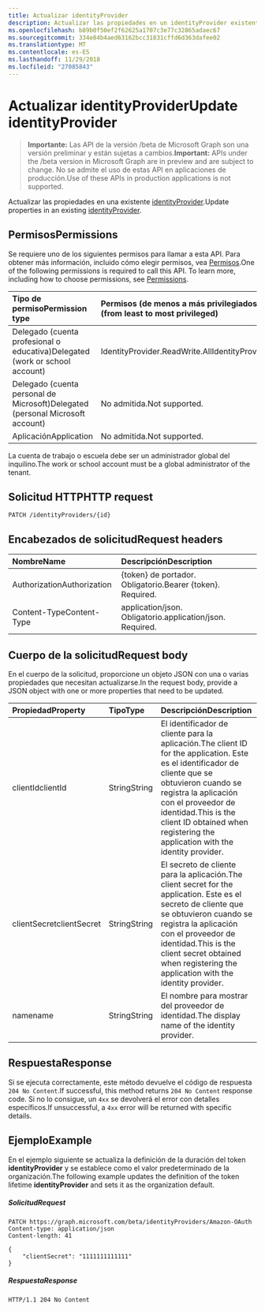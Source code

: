 ```yaml
---
title: Actualizar identityProvider
description: Actualizar las propiedades en un identityProvider existente.
ms.openlocfilehash: b89b0f50ef2f62625a1707c3e77c32865adaec67
ms.sourcegitcommit: 334e84b4aed63162bcc31831cffd6d363dafee02
ms.translationtype: MT
ms.contentlocale: es-ES
ms.lasthandoff: 11/29/2018
ms.locfileid: "27085843"
---
```

# <a name="update-identityprovider"></a><span data-ttu-id="dd59d-103">Actualizar identityProvider</span><span class="sxs-lookup"><span data-stu-id="dd59d-103">Update identityProvider</span></span>

> <span data-ttu-id="dd59d-104">**Importante:** Las API de la versión /beta de Microsoft Graph son una versión preliminar y están sujetas a cambios.</span><span class="sxs-lookup"><span data-stu-id="dd59d-104">**Important:** APIs under the /beta version in Microsoft Graph are in preview and are subject to change.</span></span> <span data-ttu-id="dd59d-105">No se admite el uso de estas API en aplicaciones de producción.</span><span class="sxs-lookup"><span data-stu-id="dd59d-105">Use of these APIs in production applications is not supported.</span></span>

<span data-ttu-id="dd59d-106">Actualizar las propiedades en una existente [identityProvider](../resources/identityprovider.md).</span><span class="sxs-lookup"><span data-stu-id="dd59d-106">Update properties in an existing [identityProvider](../resources/identityprovider.md).</span></span>

## <a name="permissions"></a><span data-ttu-id="dd59d-107">Permisos</span><span class="sxs-lookup"><span data-stu-id="dd59d-107">Permissions</span></span>

<span data-ttu-id="dd59d-p102">Se requiere uno de los siguientes permisos para llamar a esta API. Para obtener más información, incluido cómo elegir permisos, vea [Permisos](/graph/permissions-reference).</span><span class="sxs-lookup"><span data-stu-id="dd59d-p102">One of the following permissions is required to call this API. To learn more, including how to choose permissions, see [Permissions](/graph/permissions-reference).</span></span>

|<span data-ttu-id="dd59d-110">Tipo de permiso</span><span class="sxs-lookup"><span data-stu-id="dd59d-110">Permission type</span></span>      | <span data-ttu-id="dd59d-111">Permisos (de menos a más privilegiados)</span><span class="sxs-lookup"><span data-stu-id="dd59d-111">Permissions (from least to most privileged)</span></span>              |
|:--------------------|:---------------------------------------------------------|
|<span data-ttu-id="dd59d-112">Delegado (cuenta profesional o educativa)</span><span class="sxs-lookup"><span data-stu-id="dd59d-112">Delegated (work or school account)</span></span>|<span data-ttu-id="dd59d-113">IdentityProvider.ReadWrite.All</span><span class="sxs-lookup"><span data-stu-id="dd59d-113">IdentityProvider.ReadWrite.All</span></span>|
|<span data-ttu-id="dd59d-114">Delegado (cuenta personal de Microsoft)</span><span class="sxs-lookup"><span data-stu-id="dd59d-114">Delegated (personal Microsoft account)</span></span>| <span data-ttu-id="dd59d-115">No admitida.</span><span class="sxs-lookup"><span data-stu-id="dd59d-115">Not supported.</span></span>|
|<span data-ttu-id="dd59d-116">Aplicación</span><span class="sxs-lookup"><span data-stu-id="dd59d-116">Application</span></span>|<span data-ttu-id="dd59d-117">No admitida.</span><span class="sxs-lookup"><span data-stu-id="dd59d-117">Not supported.</span></span>|

<span data-ttu-id="dd59d-118">La cuenta de trabajo o escuela debe ser un administrador global del inquilino.</span><span class="sxs-lookup"><span data-stu-id="dd59d-118">The work or school account must be a global administrator of the tenant.</span></span>

## <a name="http-request"></a><span data-ttu-id="dd59d-119">Solicitud HTTP</span><span class="sxs-lookup"><span data-stu-id="dd59d-119">HTTP request</span></span>

<!-- { "blockType": "ignored" } -->
```http
PATCH /identityProviders/{id}
```

## <a name="request-headers"></a><span data-ttu-id="dd59d-120">Encabezados de solicitud</span><span class="sxs-lookup"><span data-stu-id="dd59d-120">Request headers</span></span>

|<span data-ttu-id="dd59d-121">Nombre</span><span class="sxs-lookup"><span data-stu-id="dd59d-121">Name</span></span>|<span data-ttu-id="dd59d-122">Descripción</span><span class="sxs-lookup"><span data-stu-id="dd59d-122">Description</span></span>|
|:---------------|:----------|
|<span data-ttu-id="dd59d-123">Authorization</span><span class="sxs-lookup"><span data-stu-id="dd59d-123">Authorization</span></span>|<span data-ttu-id="dd59d-p103">{token} de portador. Obligatorio.</span><span class="sxs-lookup"><span data-stu-id="dd59d-p103">Bearer {token}. Required.</span></span>|
|<span data-ttu-id="dd59d-126">Content-Type</span><span class="sxs-lookup"><span data-stu-id="dd59d-126">Content-Type</span></span>|<span data-ttu-id="dd59d-p104">application/json. Obligatorio.</span><span class="sxs-lookup"><span data-stu-id="dd59d-p104">application/json. Required.</span></span>|

## <a name="request-body"></a><span data-ttu-id="dd59d-129">Cuerpo de la solicitud</span><span class="sxs-lookup"><span data-stu-id="dd59d-129">Request body</span></span>

<span data-ttu-id="dd59d-130">En el cuerpo de la solicitud, proporcione un objeto JSON con una o varias propiedades que necesitan actualizarse.</span><span class="sxs-lookup"><span data-stu-id="dd59d-130">In the request body, provide a JSON object with one or more properties that need to be updated.</span></span>

|<span data-ttu-id="dd59d-131">Propiedad</span><span class="sxs-lookup"><span data-stu-id="dd59d-131">Property</span></span>|<span data-ttu-id="dd59d-132">Tipo</span><span class="sxs-lookup"><span data-stu-id="dd59d-132">Type</span></span>|<span data-ttu-id="dd59d-133">Descripción</span><span class="sxs-lookup"><span data-stu-id="dd59d-133">Description</span></span>|
|:---------------|:--------|:----------|
|<span data-ttu-id="dd59d-134">clientId</span><span class="sxs-lookup"><span data-stu-id="dd59d-134">clientId</span></span>|<span data-ttu-id="dd59d-135">String</span><span class="sxs-lookup"><span data-stu-id="dd59d-135">String</span></span>|<span data-ttu-id="dd59d-136">El identificador de cliente para la aplicación.</span><span class="sxs-lookup"><span data-stu-id="dd59d-136">The client ID for the application.</span></span> <span data-ttu-id="dd59d-137">Este es el identificador de cliente que se obtuvieron cuando se registra la aplicación con el proveedor de identidad.</span><span class="sxs-lookup"><span data-stu-id="dd59d-137">This is the client ID obtained when registering the application with the identity provider.</span></span>|
|<span data-ttu-id="dd59d-138">clientSecret</span><span class="sxs-lookup"><span data-stu-id="dd59d-138">clientSecret</span></span>|<span data-ttu-id="dd59d-139">String</span><span class="sxs-lookup"><span data-stu-id="dd59d-139">String</span></span>|<span data-ttu-id="dd59d-140">El secreto de cliente para la aplicación.</span><span class="sxs-lookup"><span data-stu-id="dd59d-140">The client secret for the application.</span></span> <span data-ttu-id="dd59d-141">Este es el secreto de cliente que se obtuvieron cuando se registra la aplicación con el proveedor de identidad.</span><span class="sxs-lookup"><span data-stu-id="dd59d-141">This is the client secret obtained when registering the application with the identity provider.</span></span>|
|<span data-ttu-id="dd59d-142">name</span><span class="sxs-lookup"><span data-stu-id="dd59d-142">name</span></span>|<span data-ttu-id="dd59d-143">String</span><span class="sxs-lookup"><span data-stu-id="dd59d-143">String</span></span>|<span data-ttu-id="dd59d-144">El nombre para mostrar del proveedor de identidad.</span><span class="sxs-lookup"><span data-stu-id="dd59d-144">The display name of the identity provider.</span></span>|

## <a name="response"></a><span data-ttu-id="dd59d-145">Respuesta</span><span class="sxs-lookup"><span data-stu-id="dd59d-145">Response</span></span>

<span data-ttu-id="dd59d-146">Si se ejecuta correctamente, este método devuelve el código de respuesta `204 No Content`.</span><span class="sxs-lookup"><span data-stu-id="dd59d-146">If successful, this method returns `204 No Content` response code.</span></span> <span data-ttu-id="dd59d-147">Si no lo consigue, un `4xx` se devolverá el error con detalles específicos.</span><span class="sxs-lookup"><span data-stu-id="dd59d-147">If unsuccessful, a `4xx` error will be returned with specific details.</span></span>

## <a name="example"></a><span data-ttu-id="dd59d-148">Ejemplo</span><span class="sxs-lookup"><span data-stu-id="dd59d-148">Example</span></span>

<span data-ttu-id="dd59d-149">En el ejemplo siguiente se actualiza la definición de la duración del token **identityProvider** y se establece como el valor predeterminado de la organización.</span><span class="sxs-lookup"><span data-stu-id="dd59d-149">The following example updates the definition of the token lifetime **identityProvider** and sets it as the organization default.</span></span>

##### <a name="request"></a><span data-ttu-id="dd59d-150">Solicitud</span><span class="sxs-lookup"><span data-stu-id="dd59d-150">Request</span></span>

<!-- {
  "blockType": "request",
  "name": "update_identityprovider"
}-->
```http
PATCH https://graph.microsoft.com/beta/identityProviders/Amazon-OAuth
Content-type: application/json
Content-length: 41

{
    "clientSecret": "1111111111111"
}
```

##### <a name="response"></a><span data-ttu-id="dd59d-151">Respuesta</span><span class="sxs-lookup"><span data-stu-id="dd59d-151">Response</span></span>

<!-- {
  "blockType": "response",
  "truncated": true
} -->
```http
HTTP/1.1 204 No Content
```

<!-- uuid: 8fcb5dbc-d5aa-4681-8e31-b001d5168d79
2015-10-25 14:57:30 UTC -->
<!-- {
  "type": "#page.annotation",
  "description": "Update identityProvider",
  "keywords": "",
  "section": "documentation",
  "tocPath": ""
}-->